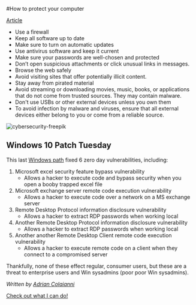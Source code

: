 

#How to protect your computer

[Article](https://support.microsoft.com/en-us/windows/keep-your-computer-secure-at-home-c348f24f-a4f0-de5d-9e4a-e0fc156ab221)

- Use a firewall
- Keep all software up to date
- Make sure to turn on automatic updates
- Use antivirus software and keep it current 
- Make sure your passwords are well-chosen and protected
- Don’t open suspicious attachments or click unusual links in messages.
- Browse the web safely
- Avoid visiting sites that offer potentially illicit content.
- Stay away from pirated material
- Avoid streaming or downloading movies, music, books, or applications that do not come from trusted sources. They may contain malware.
- Don't use USBs or other external devices unless you own them
- To avoid infection by malware and viruses, ensure that all external devices either belong to you or come from a reliable source.


![cybersecurity-freepik](https://user-images.githubusercontent.com/94389183/142029752-fcdb5fd5-b651-4f41-9d38-89861a007a8a.jpg)

## Windows 10 Patch Tuesday

This last
[Windows path](https://krebsonsecurity.com/2021/11/microsoft-patch-tuesday-november-2021-edition/)
fixed 6 zero day vulnerabilities, including:

1. Microsoft excel security feature bypass vulnerability
	- Allows a hacker to execute code and bypass security when you open a booby trapped excel file
2. Microsoft exchange server remote code execution vulnerability
	- Allows a hacker to execute code over a network on a MS exchange server
3. Remote Desktop Protocol information disclosure vulnerability
	- Allows a hacker to extract RDP passwords when working local
4. Another Remote Desktop Protocol information disclosure vulnerability
	- Allows a hacker to extract RDP passwords when working local
5. Another another Remote Desktop Client remote code execution vulnerability
	- Allows a hacker to execute remote code on a client when they connect to a compromised server

Thankfully, none of these effect regular, consumer users, but these are a threat to enterprise users and Win sysadmins (poor poor Win sysadmins).

*Written by [Adrian Colaianni](https://colaianni,us)*

[Check out what I can do!](https://github.com/AdrianColaianni/mdShowoff)